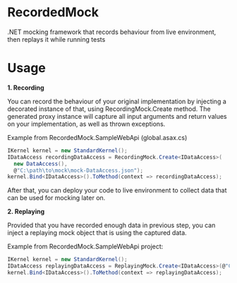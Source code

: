 # RecordedMock
.NET mocking framework that records behaviour from live environment, then replays it while running tests

# Usage

**1. Recording**

You can record the behaviour of your original implementation by injecting a decorated instance of that, using RecordingMock.Create method. The generated proxy instance will capture all input arguments and return values on your  implementation, as well as thrown exceptions.

Example from RecordedMock.SampleWebApi (global.asax.cs)
```c#
IKernel kernel = new StandardKernel();
IDataAccess recordingDataAccess = RecordingMock.Create<IDataAccess>(
  new DataAccess(), 
  @"C:\path\to\mock\mock-DataAccess.json");
kernel.Bind<IDataAccess>().ToMethod(context => recordingDataAccess);
```

After that, you can deploy your code to live environment to collect data that can be used for mocking later on.

**2. Replaying**

Provided that you have recorded enough data in previous step, you can inject a replaying mock object that is using the captured data.

Example from RecordedMock.SampleWebApi project:
```c#
IKernel kernel = new StandardKernel();
IDataAccess replayingDataAccess = ReplayingMock.Create<IDataAccess>(@"C:\path\to\mock\mock-DataAccess.json");
kernel.Bind<IDataAccess>().ToMethod(context => replayingDataAccess);
```

